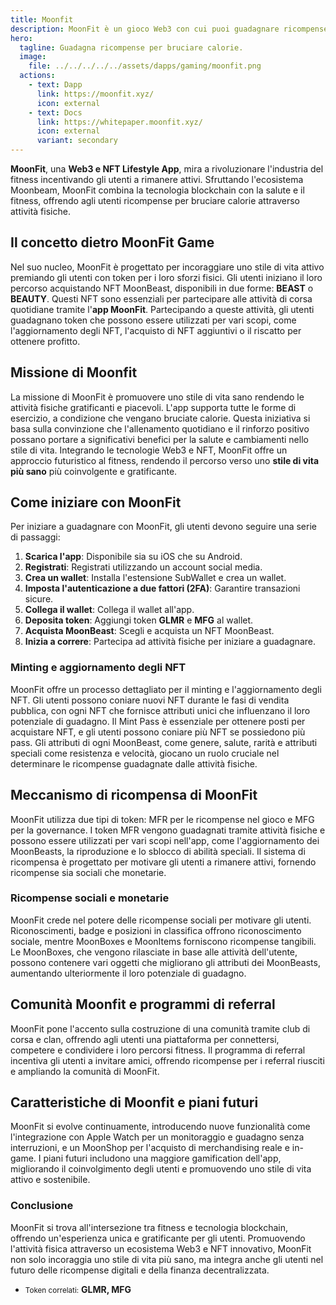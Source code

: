 ```yaml
---
title: Moonfit
description: MoonFit è un gioco Web3 con cui puoi guadagnare ricompense bruciando calorie tramite un'app di fitness basata su Web3 e NFT che promuove uno stile di vita attivo.
hero:
  tagline: Guadagna ricompense per bruciare calorie.
  image: 
    file: ../../../../../assets/dapps/gaming/moonfit.png
  actions:
    - text: Dapp
      link: https://moonfit.xyz/
      icon: external
    - text: Docs
      link: https://whitepaper.moonfit.xyz/
      icon: external
      variant: secondary
---
```


**MoonFit**, una **Web3 e NFT Lifestyle App**, mira a rivoluzionare l'industria del fitness incentivando gli utenti a rimanere attivi. Sfruttando l'ecosistema Moonbeam, MoonFit combina la tecnologia blockchain con la salute e il fitness, offrendo agli utenti ricompense per bruciare calorie attraverso attività fisiche.

## Il concetto dietro MoonFit Game
Nel suo nucleo, MoonFit è progettato per incoraggiare uno stile di vita attivo premiando gli utenti con token per i loro sforzi fisici. Gli utenti iniziano il loro percorso acquistando NFT MoonBeast, disponibili in due forme: **BEAST** o **BEAUTY**. Questi NFT sono essenziali per partecipare alle attività di corsa quotidiane tramite l'**app MoonFit**. Partecipando a queste attività, gli utenti guadagnano token che possono essere utilizzati per vari scopi, come l'aggiornamento degli NFT, l'acquisto di NFT aggiuntivi o il riscatto per ottenere profitto.

## Missione di Moonfit
La missione di MoonFit è promuovere uno stile di vita sano rendendo le attività fisiche gratificanti e piacevoli. L'app supporta tutte le forme di esercizio, a condizione che vengano bruciate calorie. Questa iniziativa si basa sulla convinzione che l'allenamento quotidiano e il rinforzo positivo possano portare a significativi benefici per la salute e cambiamenti nello stile di vita. Integrando le tecnologie Web3 e NFT, MoonFit offre un approccio futuristico al fitness, rendendo il percorso verso uno **stile di vita più sano** più coinvolgente e gratificante.

## Come iniziare con MoonFit
Per iniziare a guadagnare con MoonFit, gli utenti devono seguire una serie di passaggi:
1. **Scarica l'app**: Disponibile sia su iOS che su Android.
2. **Registrati**: Registrati utilizzando un account social media.
3. **Crea un wallet**: Installa l'estensione SubWallet e crea un wallet.
4. **Imposta l'autenticazione a due fattori (2FA)**: Garantire transazioni sicure.
5. **Collega il wallet**: Collega il wallet all'app.
6. **Deposita token**: Aggiungi token **GLMR** e **MFG** al wallet.
7. **Acquista MoonBeast**: Scegli e acquista un NFT MoonBeast.
8. **Inizia a correre**: Partecipa ad attività fisiche per iniziare a guadagnare.

### Minting e aggiornamento degli NFT
MoonFit offre un processo dettagliato per il minting e l'aggiornamento degli NFT. Gli utenti possono coniare nuovi NFT durante le fasi di vendita pubblica, con ogni NFT che fornisce attributi unici che influenzano il loro potenziale di guadagno. Il Mint Pass è essenziale per ottenere posti per acquistare NFT, e gli utenti possono coniare più NFT se possiedono più pass. Gli attributi di ogni MoonBeast, come genere, salute, rarità e attributi speciali come resistenza e velocità, giocano un ruolo cruciale nel determinare le ricompense guadagnate dalle attività fisiche.

## Meccanismo di ricompensa di MoonFit
MoonFit utilizza due tipi di token: MFR per le ricompense nel gioco e MFG per la governance. I token MFR vengono guadagnati tramite attività fisiche e possono essere utilizzati per vari scopi nell'app, come l'aggiornamento dei MoonBeasts, la riproduzione e lo sblocco di abilità speciali. Il sistema di ricompensa è progettato per motivare gli utenti a rimanere attivi, fornendo ricompense sia sociali che monetarie.

### Ricompense sociali e monetarie
MoonFit crede nel potere delle ricompense sociali per motivare gli utenti. Riconoscimenti, badge e posizioni in classifica offrono riconoscimento sociale, mentre MoonBoxes e MoonItems forniscono ricompense tangibili. Le MoonBoxes, che vengono rilasciate in base alle attività dell'utente, possono contenere vari oggetti che migliorano gli attributi dei MoonBeasts, aumentando ulteriormente il loro potenziale di guadagno.

## Comunità Moonfit e programmi di referral
MoonFit pone l'accento sulla costruzione di una comunità tramite club di corsa e clan, offrendo agli utenti una piattaforma per connettersi, competere e condividere i loro percorsi fitness. Il programma di referral incentiva gli utenti a invitare amici, offrendo ricompense per i referral riusciti e ampliando la comunità di MoonFit.

## Caratteristiche di Moonfit e piani futuri
MoonFit si evolve continuamente, introducendo nuove funzionalità come l'integrazione con Apple Watch per un monitoraggio e guadagno senza interruzioni, e un MoonShop per l'acquisto di merchandising reale e in-game. I piani futuri includono una maggiore gamification dell'app, migliorando il coinvolgimento degli utenti e promuovendo uno stile di vita attivo e sostenibile.

### Conclusione
MoonFit si trova all'intersezione tra fitness e tecnologia blockchain, offrendo un'esperienza unica e gratificante per gli utenti. Promuovendo l'attività fisica attraverso un ecosistema Web3 e NFT innovativo, MoonFit non solo incoraggia uno stile di vita più sano, ma integra anche gli utenti nel futuro delle ricompense digitali e della finanza decentralizzata.

- <small>Token correlati:</small> **GLMR, MFG**
